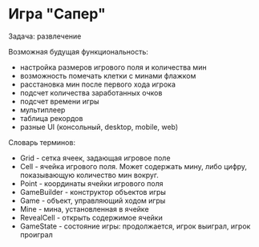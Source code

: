 Игра "Сапер"
=

Задача: развлечение

Возможная будущая функциональность: 

- настройка размеров игрового поля и количества мин
- возможность помечать клетки с минами флажком
- расстановка мин после первого хода игрока
- подсчет количества заработанных очков
- подсчет времени игры
- мультиплеер
- таблица рекордов
- разные UI (консольный, desktop, mobile, web)

Словарь терминов:

 - Grid - сетка ячеек, задающая игровое поле
 - Cell - ячейка игрового поля. Может содержать мину, либо цифру, показывающую количество мин вокруг.
 - Point - координаты ячейки игрового поля
 - GameBuilder - конструктор объектов игры
 - Game - объект, управляющий ходом игры
 - Mine - мина, установленная в ячейке
 - RevealCell - открыть содержимое ячейки
 - GameState - состояние игры: продолжается, игрок выиграл, игрок проиграл